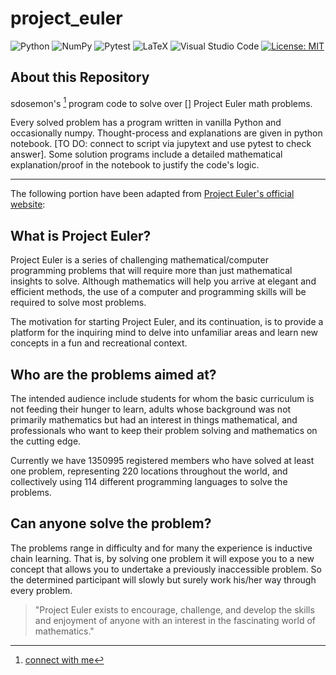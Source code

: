 # project_euler

![Python](https://img.shields.io/badge/python-3670A0?style=for-the-badge&logo=python&logoColor=ffdd54)
![NumPy](https://img.shields.io/badge/numpy-%23013243.svg?style=for-the-badge&logo=numpy&logoColor=white)
![Pytest](https://img.shields.io/badge/pytest-%23ffffff.svg?style=for-the-badge&logo=pytest&logoColor=2f9fe3)
![LaTeX](https://img.shields.io/badge/latex-%23008080.svg?style=for-the-badge&logo=latex&logoColor=white)
![Visual Studio Code](https://img.shields.io/badge/Visual%20Studio%20Code-0078d7.svg?style=for-the-badge&logo=visual-studio-code&logoColor=white)
[![License: MIT](https://img.shields.io/badge/License-MIT-yellow.svg)](LICENSE)


## About this Repository

sdosemon's [^1] program code to solve over [] Project Euler math problems.

Every solved problem has a program written in vanilla Python and occasionally numpy. Thought-process and explanations are given in python notebook. [TO DO: connect to script via jupytext and use pytest to check answer]. Some solution programs include a detailed mathematical explanation/proof in the notebook to justify the code's logic.

---
The following portion have been adapted from [Project Euler's official website](https://projecteuler.net):

## What is Project Euler?
Project Euler is a series of challenging mathematical/computer programming problems that will require more than just mathematical insights to solve. Although mathematics will help you arrive at elegant and efficient methods, the use of a computer and programming skills will be required to solve most problems.

The motivation for starting Project Euler, and its continuation, is to provide a platform for the inquiring mind to delve into unfamiliar areas and learn new concepts in a fun and recreational context.

## Who are the problems aimed at?
The intended audience include students for whom the basic curriculum is not feeding their hunger to learn, adults whose background was not primarily mathematics but had an interest in things mathematical, and professionals who want to keep their problem solving and mathematics on the cutting edge.

Currently we have 1350995 registered members who have solved at least one problem, representing 220 locations throughout the world, and collectively using 114 different programming languages to solve the problems.

## Can anyone solve the problem?
The problems range in difficulty and for many the experience is inductive chain learning. That is, by solving one problem it will expose you to a new concept that allows you to undertake a previously inaccessible problem. So the determined participant will slowly but surely work his/her way through every problem.

> "Project Euler exists to encourage, challenge, and develop the skills and enjoyment of anyone with an interest in the fascinating world of mathematics."



[^1]: [connect with me](www.linkedin.com/in/sdosemon)
